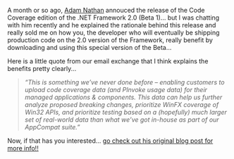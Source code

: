 A month or so ago, [Adam Nathan](http://blogs.msdn.com/adam_nathan) annouced the release of the Code Coverage edition of the .NET Framework 2.0 (Beta 1)... but I was chatting with him recently and he explained the rationale behind this release and really sold me on how you, the developer who will eventually be shipping production code on the 2.0 version of the Framework, really benefit by downloading and using this special version of the Beta...

Here is a little quote from our email exchange that I think explains the benefits pretty clearly...

> _“This is something we&rsquo;ve never done before – enabling customers to upload code coverage data (and PInvoke usage data) for their managed applications & components. This data can help us further analyze proposed breaking changes, prioritize WinFX coverage of Win32 APIs, and prioritize testing based on a (hopefully) much larger set of real-world data than what we&rsquo;ve got in-house as part of our AppCompat suite.”_

Now, if that has you interested... [go check out his original blog post for more info!!](http://blogs.msdn.com/adam_nathan/archive/2004/09/08/227095.aspx)